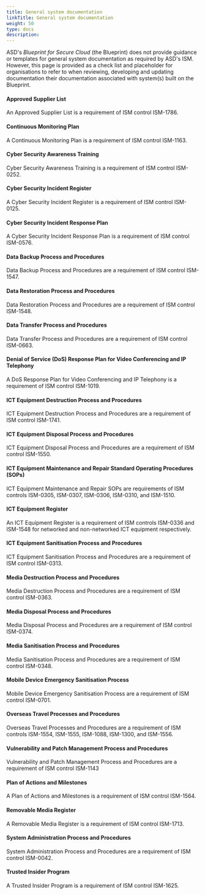 ```yaml
---
title: General system documentation
linkTitle: General system documentation
weight: 50
type: docs
description:
---
```


ASD's *Blueprint for Secure Cloud* (the Blueprint) does not provide guidance or templates for general system documentation as required by ASD's ISM. However, this page is provided as a check list and placeholder for organisations to refer to when reviewing, developing and updating documentation their documentation associated with system(s) built on the Blueprint. 

#### Approved Supplier List 

An Approved Supplier List is a requirement of ISM control ISM-1786.

#### Continuous Monitoring Plan 

A Continuous Monitoring Plan is a requirement of ISM control ISM-1163.

#### Cyber Security Awareness Training

Cyber Security Awareness Training is a requirement of ISM control ISM-0252.

#### Cyber Security Incident Register

A Cyber Security Incident Register is a requirement of ISM control ISM-0125.

#### Cyber Security Incident Response Plan 

A Cyber Security Incident Response Plan is a requirement of ISM control ISM-0576.

#### Data Backup Process and Procedures

Data Backup Process and Procedures are a requirement of ISM control ISM-1547.

#### Data Restoration Process and Procedures

Data Restoration Process and Procedures are a requirement of ISM control ISM-1548.

#### Data Transfer Process and Procedures

Data Transfer Process and Procedures are a requirement of ISM control ISM-0663.

#### Denial of Service (DoS) Response Plan for Video Conferencing and IP Telephony

A DoS Response Plan for Video Conferencing and IP Telephony is a requirement of ISM control ISM-1019.

#### ICT Equipment Destruction Process and Procedures

ICT Equipment Destruction Process and Procedures are a requirement of ISM control ISM-1741.

#### ICT Equipment Disposal Process and Procedures

ICT Equipment Disposal Process and Procedures are a requirement of ISM control ISM-1550.

#### ICT Equipment Maintenance and Repair Standard Operating Procedures (SOPs)

ICT Equipment Maintenance and Repair SOPs are requirements of ISM controls ISM-0305, ISM-0307, ISM-0306, ISM-0310, and ISM-1510.

#### ICT Equipment Register 

An ICT Equipment Register is a requirement of ISM controls ISM-0336 and ISM-1548 for networked and non-networked ICT equipment respectively.

#### ICT Equipment Sanitisation Process and Procedures

ICT Equipment Sanitisation Process and Procedures are a requirement of ISM control ISM-0313.

#### Media Destruction Process and Procedures

Media Destruction Process and Procedures are a requirement of ISM control ISM-0363.

#### Media Disposal Process and Procedures 

Media Disposal Process and Procedures are a requirement of ISM control ISM-0374.

#### Media Sanitisation Process and Procedures

Media Sanitisation Process and Procedures are a requirement of ISM control ISM-0348.

#### Mobile Device Emergency Sanitisation Process

Mobile Device Emergency Sanitisation Process are a requirement of ISM control ISM-0701.

#### Overseas Travel Processes and Procedures

Overseas Travel Processes and Procedures are a requirement of ISM controls ISM-1554, ISM-1555, ISM-1088, ISM-1300, and ISM-1556.

#### Vulnerability and Patch Management Process and Procedures

Vulnerability and Patch Management Process and Procedures are a requirement of ISM control ISM-1143

#### Plan of Actions and Milestones 

A Plan of Actions and Milestones is a requirement of ISM control ISM-1564.

#### Removable Media Register 

A Removable Media Register is a requirement of ISM control ISM-1713.

#### System Administration Process and Procedures

System Administration Process and Procedures are a requirement of ISM control ISM-0042.

#### Trusted Insider Program

A Trusted Insider Program is a requirement of ISM control ISM-1625.